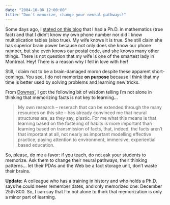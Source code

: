 ```yaml
---
date: "2004-10-08 12:00:00"
title: "Don´t memorize, change your neural pathways!"
---
```




Some days ago, I [stated on this blog](/lemire/blog/2004/09/30/how-technology-will-destroy-schools/) that I had a Ph.D. in mathematics (true fact) and that I didn&rsquo;t know my own phone number nor did I know multiplication tables (also true). My wife knows it is true. She still claim she has superior brain power because not only does she know our phone number, but she even knows our postal code, and she knows many other things. There is not question that my wife is one of the smartest lady in Montreal. Hey! There is a reason why I fell in love with her!

Still, I claim not to be a brain-damaged moron despite these apparent short-comings. You see, I do not memorize __on purpose__ because I think that my time is better used by solving problems and learning new tricks.

From [Downes&rsquo;](http://www.downes.ca), I got the following bit of wisdom telling I&rsquo;m not alone in thinking that memorizing facts is not key to learning&hellip;
>My own research &#8211; reserach that can be extended through the many resources on this site &#8211; has already convinced me that neural structures are, as they say, plastic. For me what this means is that learning based on the fostering of habits is more important than learning based on transmission of facts, that, indeed, the facts aren&rsquo;t that important at all, not nearly as important modelling effective practice, paying attention to environment, immersive, experiential based education.



So, please, do me a favor: if you teach, do not ask your students to memorize. Ask them to change their neural pathways, their thinking patterns&hellip; let their PDAs and the Web be a fact storage unit, don&rsquo;t waste their brains.

<b>Update:</b> A colleague who has a training in history and who holds a Ph.D. says he could never remember dates, and only memorized one: December 25th 800. So, I can say that I&rsquo;m not alone to think that memorization is only a minor part of learning.

